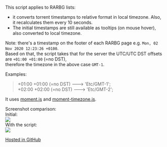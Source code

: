 This script applies to RARBG lists: 
- it converts torrent timestamps to relative format in local timezone. Also, it recalculates them every 10 seconds. 
- The initial timestamps are still available as tooltips (on mouse hover), also converted to local timezone.

Note: there's a timestamp on the footer of each RARBG page e.g. `Mon, 02 Nov 2020 12:23:26 +0100`.  
Based on that, the script takes that for the server the UTC/UTC DST offsets are `+01:00 +01:00` (=no DST),  
therefore the timezone in the above case `GMT-1`.  

Examples:

> +01:00  +01:00 (=no DST) ---> 'Etc/GMT-1';  
> +02:00  +02:00 (=no DST) ---> 'Etc/GMT-2';

It uses [moment.js](http://momentjs.com/) and [moment-timezone.js](http://momentjs.com/timezone/).

Screenshot comparison:  
Initial:  
![](https://i.imgur.com/vdv2xjR.jpg)  
With the script:  
![](https://i.imgur.com/iTuWa4d.jpg)

[Hosted in GitHub](https://github.com/darkred/Userscripts)
